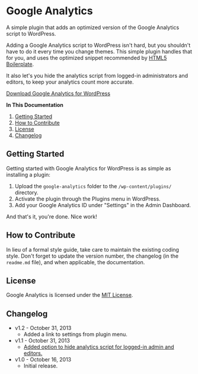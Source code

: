 # Google Analytics
A simple plugin that adds an optimized version of the Google Analytics script to WordPress.

Adding a Google Analytics script to WordPress isn't hard, but you shouldn't have to do it every time you change themes. This simple plugin handles that for you, and uses the optimized snippet recommended by [HTML5 Boilerplate](http://html5boilerplate.com/).

It also let's you hide the analytics script from logged-in administrators and editors, to keep your analytics count more accurate.

[Download Google Analytics for WordPress](https://github.com/cferdinandi/google-analytics/archive/master.zip)

**In This Documentation**

1. [Getting Started](#getting-started)
2. [How to Contribute](#how-to-contribute)
3. [License](#license)
4. [Changelog](#changelog)



## Getting Started

Getting started with Google Analytics for WordPress is as simple as installing a plugin:

1. Upload the `google-analytics` folder to the `/wp-content/plugins/` directory.
2. Activate the plugin through the Plugins menu in WordPress.
3. Add your Google Analytics ID under "Settings" in the Admin Dashboard.

And that's it, you're done. Nice work!



## How to Contribute

In lieu of a formal style guide, take care to maintain the existing coding style. Don't forget to update the version number, the changelog (in the `readme.md` file), and when applicable, the documentation.



## License

Google Analytics is licensed under the [MIT License](http://gomakethings.com/mit/).



## Changelog

* v1.2 - October 31, 2013
	* Added a link to settings from plugin menu.
* v1.1 - October 31, 2013
	* [Added option to hide analytics script for logged-in admin and editors.](https://github.com/cferdinandi/google-analytics/issues/1)
* v1.0 - October 16, 2013
	* Initial release.
